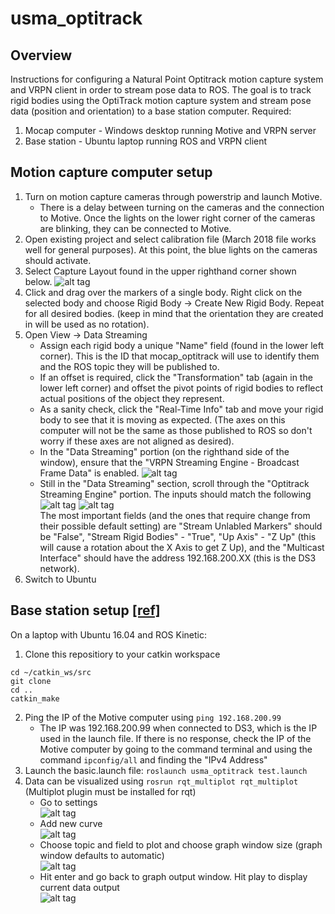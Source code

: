 # usma_optitrack
## Overview
Instructions for configuring a Natural Point Optitrack motion capture system and VRPN client in order to stream pose data to ROS.
The goal is to track rigid bodies using the OptiTrack motion capture system and stream pose data (position and orientation) to a base station computer.
Required:
1. Mocap computer - Windows desktop running Motive and VRPN server
2. Base station - Ubuntu laptop running ROS and VRPN client

## Motion capture computer setup
1. Turn on motion capture cameras through powerstrip and launch Motive. 
   - There is a delay between turning on the cameras and the connection to Motive. Once the lights on the lower right corner of the cameras are blinking, they can be connected to Motive.
2. Open existing project and select calibration file (March 2018 file works well for general purposes). At this point, the blue lights on the cameras should activate.
3. Select Capture Layout found in the upper righthand corner shown below. ![alt tag](Pictures/Capture.png)
4. Click and drag over the markers of a single body. Right click on the selected body and choose Rigid Body -> Create New Rigid Body. Repeat for all desired bodies. (keep in mind that the orientation they are created in will be used as no rotation).
5. Open View -> Data Streaming
   - Assign each rigid body a unique "Name" field (found in the lower left corner). This is the ID that mocap\_optitrack will use to identify them and the ROS topic they will be published to.
   - If an offset is required, click the "Transformation" tab (again in the lower left corner) and offset the pivot points of rigid bodies to reflect actual positions of the object they represent.
   - As a sanity check, click the "Real-Time Info" tab and move your rigid body to see that it is moving as expected. (The axes on this computer will not be the same as those published to ROS so don't worry if these axes are not aligned as desired).
   - In the "Data Streaming" portion (on the righthand side of the window), ensure that the "VRPN Streaming Engine - Broadcast Frame Data" is enabled. ![alt tag](Pictures/DataStream.png) 
   - Still in the "Data Streaming" section, scroll through the "Optitrack Streaming Engine" portion. The inputs should match the following  
   ![alt tag](Pictures/DataStreamcropped.png) ![alt tag](Pictures/BroadcastVRPN.png)  
   The most important fields (and the ones that require change from their possible default setting) are "Stream Unlabled Markers" should be "False", "Stream Rigid Bodies" - "True", "Up Axis" - "Z Up" (this will cause a rotation about the X Axis to get Z Up), and the "Multicast Interface" should have the address 192.168.200.XX (this is the DS3 network).
6. Switch to Ubuntu

## Base station setup [[ref]](http://wiki.ros.org/vrpn_client_ros)
On a laptop with Ubuntu 16.04 and ROS Kinetic:
1. Clone this repositiory to your catkin workspace
``` 
cd ~/catkin_ws/src
git clone 
cd ..
catkin_make
```
2. Ping the IP of the Motive computer using `ping 192.168.200.99`  
   - The IP was 192.168.200.99 when connected to DS3, which is the IP used in the launch file. If there is no response, check the IP of the Motive computer by going to the command terminal and using the command `ipconfig/all` and finding the "IPv4 Address"
3. Launch the basic.launch file: `roslaunch usma_optitrack test.launch`
4. Data can be visualized using `rosrun rqt_multiplot rqt_multiplot` (Multiplot plugin must be installed for rqt)
   - Go to settings  
   ![alt tag](Pictures/Multiplot1.png)
   - Add new curve  
   ![alt tag](Pictures/Multiplot2.png)
   - Choose topic and field to plot and choose graph window size (graph window defaults to automatic)  
   ![alt tag](Pictures/Multiplot3.png)
   - Hit enter and go back to graph output window. Hit play to display current data output  
   ![alt tag](Pictures/Multiplot4.png)
